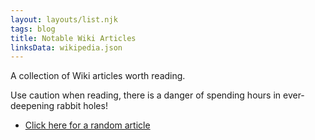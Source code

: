 ```yaml
---
layout: layouts/list.njk
tags: blog
title: Notable Wiki Articles
linksData: wikipedia.json
---
```


A collection of Wiki articles worth reading.

Use caution when reading, there is a danger of spending hours in ever-deepening rabbit holes!

- [Click here for a random article](https://en.wikipedia.org/wiki/Special:Random)
